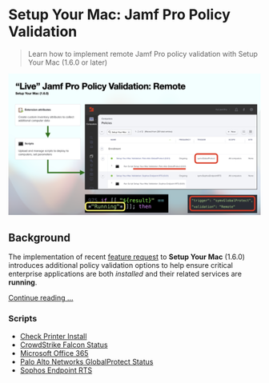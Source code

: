 # Setup Your Mac: Jamf Pro Policy Validation

> Learn how to implement remote Jamf Pro policy validation with Setup Your Mac (1.6.0 or later)

[<img alt="Setup Your Mac (1.10.0)" src="images/SYM_Remote_Validation.png" />](https://snelson.us/2023/01/setup-your-mac-validation/)

## Background

The implementation of recent [feature request](https://github.com/dan-snelson/dialog-scripts/issues/21) to **Setup Your Mac** (1.6.0) introduces additional policy validation options to help ensure critical enterprise applications are both _installed_ and their related services are **running**.

[Continue reading …](https://snelson.us/2023/01/setup-your-mac-validation/)

### Scripts
- [Check Printer Install](Check%20Printer%20Install.sh)
- [CrowdStrike Falcon Status](CrowdStrike%20Falcon%20Status.bash)
- [Microsoft Office 365](Microsoft%20Office%20365.bash)
- [Palo Alto Networks GlobalProtect Status](Palo%20Alto%20Networks%20GlobalProtect%20Status.bash)
- [Sophos Endpoint RTS](Sophos%20Endpoint%20RTS.bash)